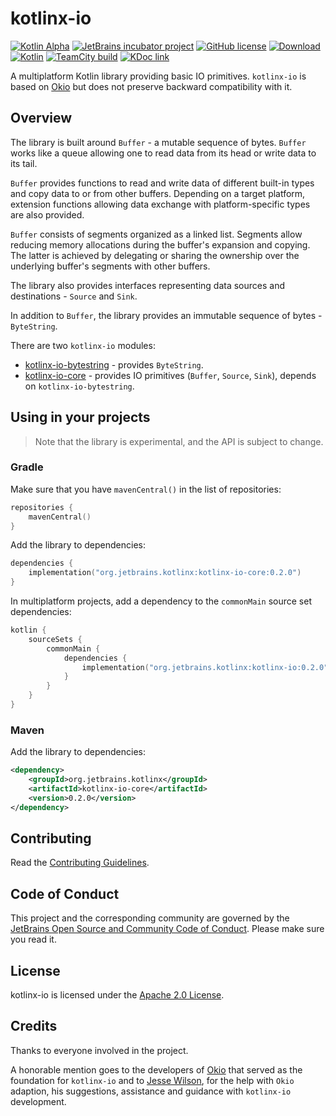 # kotlinx-io

[![Kotlin Alpha](https://kotl.in/badges/alpha.svg)](https://kotlinlang.org/docs/components-stability.html)
[![JetBrains incubator project](https://jb.gg/badges/incubator.svg)](https://confluence.jetbrains.com/display/ALL/JetBrains+on+GitHub)
[![GitHub license](https://img.shields.io/badge/license-Apache%20License%202.0-blue.svg?style=flat)](http://www.apache.org/licenses/LICENSE-2.0)
[![Download](https://img.shields.io/maven-central/v/org.jetbrains.kotlinx/kotlinx-io-core?versionSuffix=0.2.0)](https://central.sonatype.com/artifact/org.jetbrains.kotlinx/kotlinx-io-core/0.2.0)
[![Kotlin](https://img.shields.io/badge/kotlin-1.8.21-blue.svg?logo=kotlin)](http://kotlinlang.org)
[![TeamCity build](https://img.shields.io/teamcity/build/s/KotlinTools_KotlinxIo_BuildAggregated.svg?server=http%3A%2F%2Fteamcity.jetbrains.com)](https://teamcity.jetbrains.com/viewType.html?buildTypeId=KotlinTools_KotlinxIo_BuildAggregated&guest=1)
[![KDoc link](https://img.shields.io/badge/API_reference-KDoc-blue)](https://fzhinkin.github.io/kotlinx-io-dokka-docs-preview/)

A multiplatform Kotlin library providing basic IO primitives. `kotlinx-io` is based on [Okio](https://github.com/square/okio) but does not preserve backward compatibility with it.

## Overview
The library is built around `Buffer` - a mutable sequence of bytes. `Buffer` works like a queue allowing one to read data from its head or write data to its tail.

`Buffer` provides functions to read and write data of different built-in types and copy data to or from other buffers. Depending on a target platform, extension functions allowing data exchange with platform-specific types are also provided.

`Buffer` consists of segments organized as a linked list. Segments allow reducing memory allocations during the buffer's expansion and copying. The latter is achieved by delegating or sharing the ownership over the underlying buffer's segments with other buffers.

The library also provides interfaces representing data sources and destinations - `Source` and `Sink`.

In addition to `Buffer`, the library provides an immutable sequence of bytes - `ByteString`.

There are two `kotlinx-io` modules:
- [kotlinx-io-bytestring](./bytestring) - provides `ByteString`.
- [kotlinx-io-core](./core) - provides IO primitives (`Buffer`, `Source`, `Sink`), depends on `kotlinx-io-bytestring`.

## Using in your projects

> Note that the library is experimental, and the API is subject to change.

### Gradle

Make sure that you have `mavenCentral()` in the list of repositories:
```kotlin
repositories {
    mavenCentral()
}
```

Add the library to dependencies:
```kotlin
dependencies {
    implementation("org.jetbrains.kotlinx:kotlinx-io-core:0.2.0")
}
```

In multiplatform projects, add a dependency to the `commonMain` source set dependencies:
```kotlin
kotlin {
    sourceSets {
        commonMain {
            dependencies {
                implementation("org.jetbrains.kotlinx:kotlinx-io:0.2.0")
            }
        }
    }
}
```

### Maven

Add the library to dependencies:
```xml
<dependency>
    <groupId>org.jetbrains.kotlinx</groupId>
    <artifactId>kotlinx-io-core</artifactId>
    <version>0.2.0</version>
</dependency>
```

## Contributing

Read the [Contributing Guidelines](CONTRIBUTING.md).

## Code of Conduct
This project and the corresponding community are governed by the [JetBrains Open Source and Community Code of Conduct](https://confluence.jetbrains.com/display/ALL/JetBrains+Open+Source+and+Community+Code+of+Conduct). Please make sure you read it.

## License
kotlinx-io is licensed under the [Apache 2.0 License](LICENSE).

## Credits

Thanks to everyone involved in the project.

A honorable mention goes to the developers of [Okio](https://square.github.io/okio/) 
that served as the foundation for `kotlinx-io` and to [Jesse Wilson](https://github.com/swankjesse),
for the help with `Okio` adaption, his suggestions, assistance and guidance with `kotlinx-io` development.
